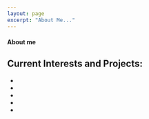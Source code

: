 ```yaml
---
layout: page
excerpt: "About Me..."
---
```

#### About me


## Current Interests and Projects:

- 
- 
- 
- 
- 
